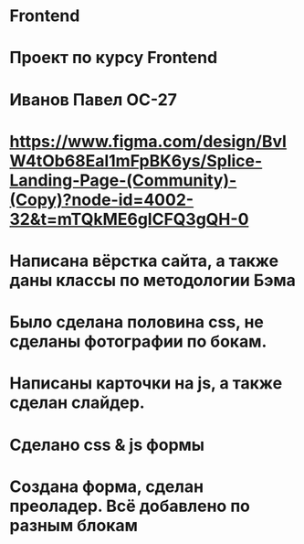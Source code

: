# Frontend
# Проект по курсу Frontend
# Иванов Павел ОС-27

# https://www.figma.com/design/BvIW4tOb68Eal1mFpBK6ys/Splice-Landing-Page-(Community)-(Copy)?node-id=4002-32&t=mTQkME6glCFQ3gQH-0

# Написана вёрстка сайта, а также даны классы по методологии Бэма

# Было сделана половина css, не сделаны фотографии по бокам.

# Написаны карточки на js, а также сделан слайдер.

# Сделано css & js формы

# Создана форма, сделан преоладер. Всё добавлено по разным блокам